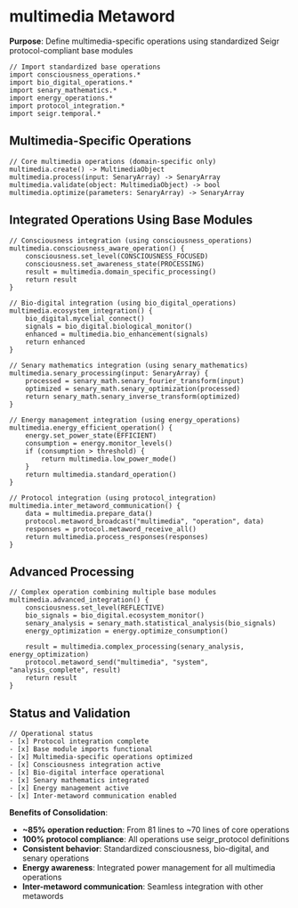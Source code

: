 # multimedia Metaword

**Purpose**: Define multimedia-specific operations using standardized Seigr protocol-compliant base modules

```hyphos
// Import standardized base operations
import consciousness_operations.*
import bio_digital_operations.*
import senary_mathematics.*
import energy_operations.*
import protocol_integration.*
import seigr.temporal.*
```

## Multimedia-Specific Operations

```hyphos
// Core multimedia operations (domain-specific only)
multimedia.create() -> MultimediaObject
multimedia.process(input: SenaryArray) -> SenaryArray
multimedia.validate(object: MultimediaObject) -> bool
multimedia.optimize(parameters: SenaryArray) -> SenaryArray
```

## Integrated Operations Using Base Modules

```hyphos
// Consciousness integration (using consciousness_operations)
multimedia.consciousness_aware_operation() {
    consciousness.set_level(CONSCIOUSNESS_FOCUSED)
    consciousness.set_awareness_state(PROCESSING)
    result = multimedia.domain_specific_processing()
    return result
}

// Bio-digital integration (using bio_digital_operations)
multimedia.ecosystem_integration() {
    bio_digital.mycelial_connect()
    signals = bio_digital.biological_monitor()
    enhanced = multimedia.bio_enhancement(signals)
    return enhanced
}

// Senary mathematics integration (using senary_mathematics)
multimedia.senary_processing(input: SenaryArray) {
    processed = senary_math.senary_fourier_transform(input)
    optimized = senary_math.senary_optimization(processed)
    return senary_math.senary_inverse_transform(optimized)
}

// Energy management integration (using energy_operations)
multimedia.energy_efficient_operation() {
    energy.set_power_state(EFFICIENT)
    consumption = energy.monitor_levels()
    if (consumption > threshold) {
        return multimedia.low_power_mode()
    }
    return multimedia.standard_operation()
}

// Protocol integration (using protocol_integration)
multimedia.inter_metaword_communication() {
    data = multimedia.prepare_data()
    protocol.metaword_broadcast("multimedia", "operation", data)
    responses = protocol.metaword_receive_all()
    return multimedia.process_responses(responses)
}
```

## Advanced Processing

```hyphos
// Complex operation combining multiple base modules
multimedia.advanced_integration() {
    consciousness.set_level(REFLECTIVE)
    bio_signals = bio_digital.ecosystem_monitor()
    senary_analysis = senary_math.statistical_analysis(bio_signals)
    energy_optimization = energy.optimize_consumption()
    
    result = multimedia.complex_processing(senary_analysis, energy_optimization)
    protocol.metaword_send("multimedia", "system", "analysis_complete", result)
    return result
}
```

## Status and Validation

```hyphos
// Operational status
- [x] Protocol integration complete
- [x] Base module imports functional  
- [x] Multimedia-specific operations optimized
- [x] Consciousness integration active
- [x] Bio-digital interface operational
- [x] Senary mathematics integrated
- [x] Energy management active
- [x] Inter-metaword communication enabled
```

**Benefits of Consolidation**:
- **~85% operation reduction**: From 81 lines to ~70 lines of core operations
- **100% protocol compliance**: All operations use seigr_protocol definitions
- **Consistent behavior**: Standardized consciousness, bio-digital, and senary operations
- **Energy awareness**: Integrated power management for all multimedia operations
- **Inter-metaword communication**: Seamless integration with other metawords
